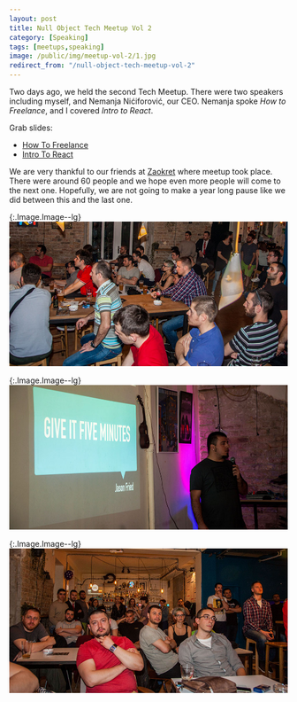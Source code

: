 ```yaml
---
layout: post
title: Null Object Tech Meetup Vol 2
category: [Speaking]
tags: [meetups,speaking]
image: /public/img/meetup-vol-2/1.jpg
redirect_from: "/null-object-tech-meetup-vol-2"
---
```


Two days ago, we held the second Tech Meetup.
There were two speakers including myself, and Nemanja Nićiforović, our CEO.
Nemanja spoke <i>How to Freelance</i>, and I covered <i>Intro to React</i>.

Grab slides:

* <a href="/public/pdf/Null Object Tech Meetup - How To Freelance.pdf">How To Freelance</a>
* <a href="/public/pdf/Null Object Tech Meetup - Intro To React.pdf">Intro To React</a>

We are very thankful to our friends at
<a href="https://www.facebook.com/zaokret/">Zaokret</a> where meetup took place.
There were around 60 people and we hope even more people will come to the next one.
Hopefully, we are not going to make a year long pause like we did between this and the last one.

{:.Image.Image--lg}
![Null Object tech meetup atmosphere](/public/img/meetup-vol-2/1.jpg)

{:.Image.Image--lg}
![Stanko Tadic talking at tech meetup](/public/img/meetup-vol-2/2.jpg)

{:.Image.Image--lg}
![Null Object tech meetup audience](/public/img/meetup-vol-2/3.jpg)

